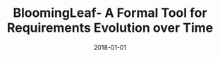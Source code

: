 ---
title: "BloomingLeaf- A Formal Tool for Requirements Evolution over Time"
collection: publications
permalink: /publication/2018-BloomingLeaf-A-Formal-Tool-for-Requirements-Evolution-over-Time
date: 2018-01-01
venue: 'Proceedings of the IEEE 26th International Requirements Engineering Conference RE- Posters & Tool Demos'
citation: ' Alicia Grubb,  Marsha Chechik, "BloomingLeaf- A Formal Tool for Requirements Evolution over Time." Proceedings of the IEEE 26th International Requirements Engineering Conference RE- Posters & Tool Demos, 2018.'
---